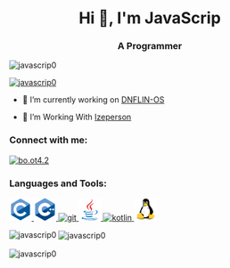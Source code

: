 <h1 align="center">Hi 👋, I'm JavaScrip</h1>
<h3 align="center">A Programmer</h3>

<p align="left"> <img src="https://komarev.com/ghpvc/?username=javascrip0&label=Profile%20views&color=0e75b6&style=flat" alt="javascrip0" /> </p>

<p align="left"> <a href="https://github.com/ryo-ma/github-profile-trophy"><img src="https://github-profile-trophy.vercel.app/?username=javascrip0" alt="javascrip0" /></a> </p>

- 🔭 I’m currently working on [DNFLIN-OS](https://github.com/DNFLin/DNF-OS)

- 👯 I’m Working With [Izeperson](https://github.com/izeperson)

<h3 align="left">Connect with me:</h3>
<p align="left">
<a href="https://instagram.com/bo.ot4.2" target="blank"><img align="center" src="https://raw.githubusercontent.com/rahuldkjain/github-profile-readme-generator/master/src/images/icons/Social/instagram.svg" alt="bo.ot4.2" height="30" width="40" /></a>
</p>

<h3 align="left">Languages and Tools:</h3>
<p align="left"> <a href="https://www.cprogramming.com/" target="_blank" rel="noreferrer"> <img src="https://raw.githubusercontent.com/devicons/devicon/master/icons/c/c-original.svg" alt="c" width="40" height="40"/> </a> <a href="https://www.w3schools.com/cpp/" target="_blank" rel="noreferrer"> <img src="https://raw.githubusercontent.com/devicons/devicon/master/icons/cplusplus/cplusplus-original.svg" alt="cplusplus" width="40" height="40"/> </a> <a href="https://git-scm.com/" target="_blank" rel="noreferrer"> <img src="https://www.vectorlogo.zone/logos/git-scm/git-scm-icon.svg" alt="git" width="40" height="40"/> </a> <a href="https://www.java.com" target="_blank" rel="noreferrer"> <img src="https://raw.githubusercontent.com/devicons/devicon/master/icons/java/java-original.svg" alt="java" width="40" height="40"/> </a> <a href="https://kotlinlang.org" target="_blank" rel="noreferrer"> <img src="https://www.vectorlogo.zone/logos/kotlinlang/kotlinlang-icon.svg" alt="kotlin" width="40" height="40"/> </a> <a href="https://www.linux.org/" target="_blank" rel="noreferrer"> <img src="https://raw.githubusercontent.com/devicons/devicon/master/icons/linux/linux-original.svg" alt="linux" width="40" height="40"/> </a> </p>

<p><img align="left" src="https://github-readme-stats.vercel.app/api/top-langs?username=javascrip0&show_icons=true&locale=en&layout=compact" alt="javascrip0" /></p>

<p>&nbsp;<img align="center" src="https://github-readme-stats.vercel.app/api?username=javascrip0&show_icons=true&locale=en" alt="javascrip0" /></p>

<p><img align="center" src="https://github-readme-streak-stats.herokuapp.com/?user=javascrip0&" alt="javascrip0" /></p>
